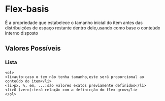 # Flex-basis

<p>É a propriedade que estabelece o tamanho inicial do item antes das distribuições de espaço restante dentro dele,usando como base o conteúdo interno disposto</p>

## Valores Possíveis

### Lista
	<ol>
	<li>auto:caso o tem não tenha tamanho,este será proporcional ao conteúdo do item</li>
	<li>px, %, em, ...:são valores exatos previamente definidos</li>
	<li>0 (zero):terá relação com a definicção do flex-grow</li>
	</ol>